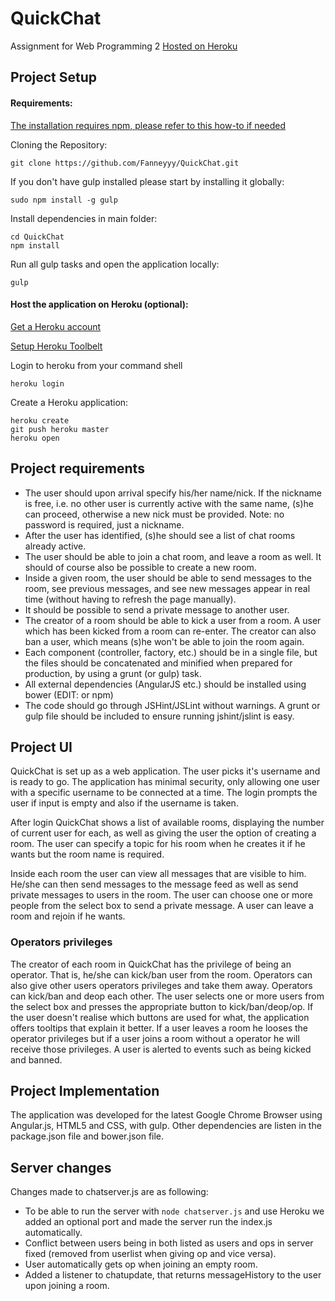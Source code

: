 # QuickChat
Assignment for Web Programming 2
[Hosted on Heroku](https://fanneyyy-quickchat.herokuapp.com/#/home/index)

## Project Setup

#### Requirements:
[The installation requires npm, please refer to this how-to if needed](http://blog.npmjs.org/post/85484771375/how-to-install-npm)

Cloning the Repository:
``` 
git clone https://github.com/Fanneyyy/QuickChat.git
``` 

If you don't have gulp installed please start by installing it globally:
```
sudo npm install -g gulp
``` 

Install dependencies in main folder:
```
cd QuickChat
npm install
``` 

Run all gulp tasks and open the application locally:
```
gulp
```

#### Host the application on Heroku (optional):
[Get a Heroku account](https://www.heroku.com/home)

[Setup Heroku Toolbelt](https://devcenter.heroku.com/articles/getting-started-with-nodejs#set-up)

Login to heroku from your command shell
```
heroku login
```
Create a Heroku application:
```
heroku create
git push heroku master
heroku open
```

## Project requirements

* The user should upon arrival specify his/her name/nick. If the nickname is free, i.e. no other user is currently active with the same name, (s)he can proceed, otherwise a new nick must be provided. Note: no password is required, just a nickname.
* After the user has identified, (s)he should see a list of chat rooms already active.
* The user should be able to join a chat room, and leave a room as well. It should of course also be possible to create a new room.
* Inside a given room, the user should be able to send messages to the room, see previous messages, and see new messages appear in real time (without having to refresh the page manually).
* It should be possible to send a private message to another user.
* The creator of a room should be able to kick a user from a room. A user which has been kicked from a room can re-enter. The creator can also ban a user, which means (s)he won't be able to join the room again.
* Each component (controller, factory, etc.) should be in a single file, but the files should be concatenated and minified when prepared for production, by using a grunt (or gulp) task.
* All external dependencies (AngularJS etc.) should be installed using bower (EDIT: or npm)
* The code should go through JSHint/JSLint without warnings. A grunt or gulp file should be included to ensure running jshint/jslint is easy.

## Project UI
QuickChat is set up as a web application. The user picks it's username and is ready to go. The application has minimal security, only allowing one user with a specific username to be connected at a time. The login prompts the user if input is empty and also if the username is taken.

After login QuickChat shows a list of available rooms, displaying the number of current user for each, as well as giving the user the option of creating a room. The user can specify a topic for his room when he creates it if he wants but the room name is required.

Inside each room the user can view all messages that are visible to him. He/she can then send messages to the message feed as well as send private messages to users in the room. The user can choose one or more people from the select box to send a private message. A user can leave a room and rejoin if he wants.

### Operators privileges
The creator of each room in QuickChat has the privilege of being an operator. That is, he/she can kick/ban user from the room. Operators can also give other users operators privileges and take them away. Operators can kick/ban and deop each other. The user selects one or more users from the select box and presses the appropriate button to kick/ban/deop/op. If the user doesn't realise which buttons are used for what, the application offers tooltips that explain it better. If a user leaves a room he looses the operator privileges but if a user joins a room without a operator he will receive those privileges. A user is alerted to events such as being kicked and banned.

## Project Implementation
The application was developed for the latest Google Chrome Browser using Angular.js, HTML5 and CSS, with gulp. Other dependencies are listen in the package.json file and bower.json file.

## Server changes
Changes made to chatserver.js are as following:
* To be able to run the server with ```node chatserver.js``` and use Heroku we added an optional port and made the server run the index.js automatically.
* Conflict between users being in both listed as users and ops in server fixed (removed from userlist when giving op and vice versa).
* User automatically gets op when joining an empty room.
* Added a listener to chatupdate, that returns messageHistory to the user upon joining a room.